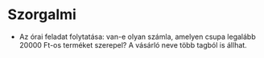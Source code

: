 # Szorgalmi
- Az órai feladat folytatása: van-e olyan számla, amelyen csupa legalább 20000 Ft-os terméket szerepel? A vásárló neve több tagból is állhat.